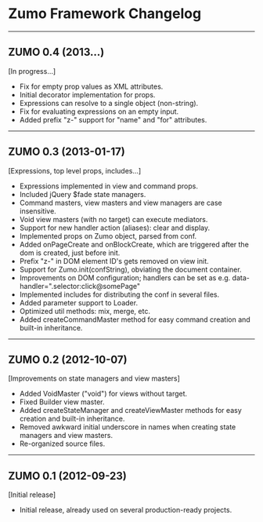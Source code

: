 Zumo Framework Changelog
========================

---

ZUMO 0.4 (2013...)
------------------

[In progress...]

*  Fix for empty prop values as XML attributes.
*  Initial decorator implementation for props.
*  Expressions can resolve to a single object (non-string).
*  Fix for evaluating expressions on an empty input.
*  Added prefix "z-" support for "name" and "for" attributes.

---

ZUMO 0.3 (2013-01-17)
---------------------

[Expressions, top level props, includes...]

*  Expressions implemented in view and command props.
*  Included jQuery $fade state managers.
*  Command masters, view masters and view managers are case insensitive.
*  Void view masters (with no target) can execute mediators.
*  Support for new handler action (aliases): clear and display.
*  Implemented props on Zumo object, parsed from conf.
*  Added onPageCreate and onBlockCreate, which are triggered after the dom is created, just before init.
*  Prefix "z-" in DOM element ID's gets removed on view init.
*  Support for Zumo.init(confString), obviating the document container.
*  Improvements on DOM configuration; handlers can be set as e.g. data-handler=".selector:click@somePage"
*  Implemented includes for distributing the conf in several files.
*  Added parameter support to Loader.
*  Optimized util methods: mix, merge, etc.
*  Added createCommandMaster method for easy command creation and built-in inheritance.

---

ZUMO 0.2 (2012-10-07)
---------------------

[Improvements on state managers and view masters]

*  Added VoidMaster ("void") for views without target.
*  Fixed Builder view master.
*  Added createStateManager and createViewMaster methods for easy creation and built-in inheritance.
*  Removed awkward initial underscore in names when creating state managers and view masters.
*  Re-organized source files.

---

ZUMO 0.1 (2012-09-23)
---------------------

[Initial release]

*  Initial release, already used on several production-ready projects.